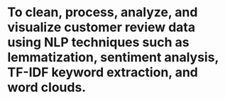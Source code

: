 # To clean, process, analyze, and visualize customer review data using NLP techniques such as lemmatization, sentiment analysis, TF-IDF keyword extraction, and word clouds.
